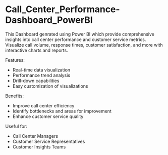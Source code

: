 # Call_Center_Performance-Dashboard_PowerBI
 This Dashboard genrated using Power BI which provide comprehensive insights into call center performance and customer service metrics. Visualize call volume, response times, customer satisfaction, and more with interactive charts and reports.

Features:
- Real-time data visualization
- Performance trend analysis
- Drill-down capabilities
- Easy customization of visualizations

Benefits:
- Improve call center efficiency
- Identify bottlenecks and areas for improvement
- Enhance customer service quality

Useful for:
- Call Center Managers
- Customer Service Representatives
- Customer Insights Teams
